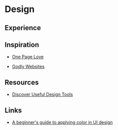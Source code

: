 # Design

## Experience

## Inspiration

- [One Page Love](https://onepagelove.com/)

- [Godly Websites](https://godly.website/)

## Resources

- [Discover Useful Design Tools](https://www.toools.design/)

## Links

- [A beginner's guide to applying color in UI design](https://dev.to/georgedoescode/a-beginner-s-guide-to-applying-color-in-ui-design-3904)